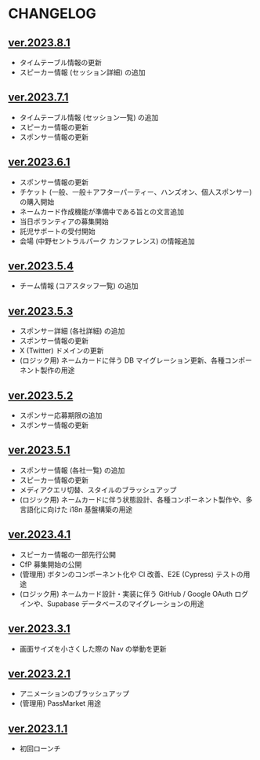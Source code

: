 # CHANGELOG

## [ver.2023.8.1](https://github.com/vuejs-jp/vuefes-2023/tree/ver.2023.8.1)

- タイムテーブル情報の更新
- スピーカー情報 (セッション詳細) の追加

## [ver.2023.7.1](https://github.com/vuejs-jp/vuefes-2023/tree/ver.2023.7.1)

- タイムテーブル情報 (セッション一覧) の追加
- スピーカー情報の更新
- スポンサー情報の更新

## [ver.2023.6.1](https://github.com/vuejs-jp/vuefes-2023/tree/ver.2023.6.1)

- スポンサー情報の更新
- チケット (一般、一般＋アフターパーティー、ハンズオン、個人スポンサー) の購入開始
- ネームカード作成機能が準備中である旨との文言追加
- 当日ボランティアの募集開始
- 託児サポートの受付開始
- 会場 (中野セントラルパーク カンファレンス) の情報追加

## [ver.2023.5.4](https://github.com/vuejs-jp/vuefes-2023/tree/ver.2023.5.4)

- チーム情報 (コアスタッフ一覧) の追加

## [ver.2023.5.3](https://github.com/vuejs-jp/vuefes-2023/tree/ver.2023.5.3)

- スポンサー詳細 (各社詳細) の追加
- スポンサー情報の更新
- X (Twitter) ドメインの更新
- (ロジック用) ネームカードに伴う DB マイグレーション更新、各種コンポーネント製作の用途

## [ver.2023.5.2](https://github.com/vuejs-jp/vuefes-2023/tree/ver.2023.5.2)

- スポンサー応募期限の追加
- スポンサー情報の更新

## [ver.2023.5.1](https://github.com/vuejs-jp/vuefes-2023/tree/ver.2023.5.1)

- スポンサー情報 (各社一覧) の追加
- スピーカー情報の更新
- メディアクエリ切替、スタイルのブラッシュアップ
- (ロジック用) ネームカードに伴う状態設計、各種コンポーネント製作や、多言語化に向けた i18n 基盤構築の用途

## [ver.2023.4.1](https://github.com/vuejs-jp/vuefes-2023/tree/ver.2023.4.1)

- スピーカー情報の一部先行公開
- CfP 募集開始の公開
- (管理用) ボタンのコンポーネント化や CI 改善、E2E (Cypress) テストの用途
- (ロジック用) ネームカード設計・実装に伴う GitHub / Google OAuth ログインや、Supabase データベースのマイグレーションの用途

## [ver.2023.3.1](https://github.com/vuejs-jp/vuefes-2023/tree/ver.2023.3.1)

- 画面サイズを小さくした際の Nav の挙動を更新

## [ver.2023.2.1](https://github.com/vuejs-jp/vuefes-2023/tree/ver.2023.2.1)

- アニメーションのブラッシュアップ
- (管理用) PassMarket 用途

## [ver.2023.1.1](https://github.com/vuejs-jp/vuefes-2023/tree/ver.2023.1.1)

- 初回ローンチ
